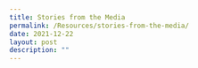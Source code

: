 ```yaml
---
title: Stories from the Media
permalink: /Resources/stories-from-the-media/
date: 2021-12-22
layout: post
description: ""
---
```


